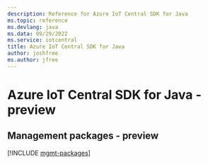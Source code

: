 ```yaml
---
description: Reference for Azure IoT Central SDK for Java
ms.topic: reference
ms.devlang: java
ms.data: 09/29/2022
ms.service: iotcentral
title: Azure IoT Central SDK for Java
author: joshfree
ms.author: jfree
---
```

# Azure IoT Central SDK for Java - preview

## Management packages - preview
[!INCLUDE [mgmt-packages](iot-central-mgmt-index.md)]